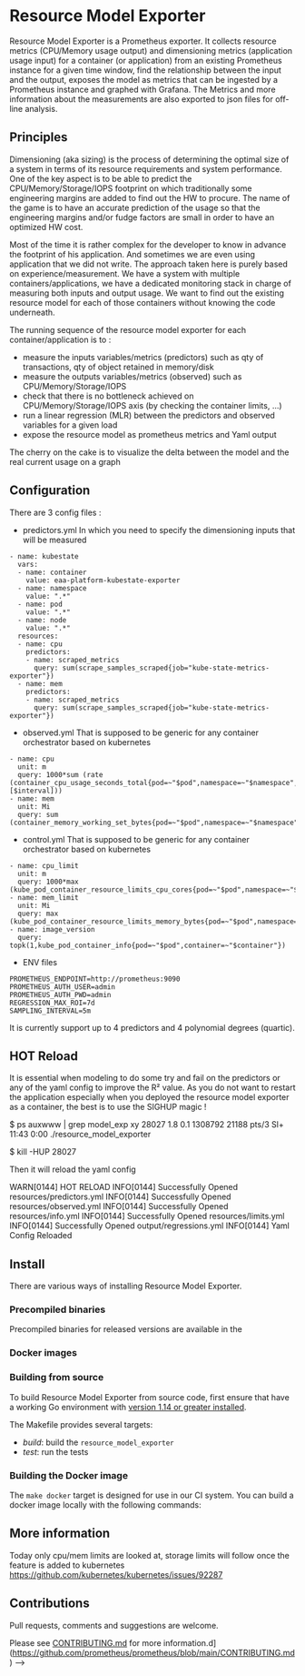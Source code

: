 # Resource Model Exporter

<!-- [![Docker Repository on Quay](https://quay.io/repository/prometheus/prometheus/status)][quay]
[![Docker Pulls](https://img.shields.io/docker/pulls/prom/prometheus.svg?maxAge=604800)][hub]
[![Go Report Card](https://goreportcard.com/badge/github.com/prometheus/prometheus)](https://goreportcard.com/report/github.com/prometheus/prometheus)
[![CII Best Practices](https://bestpractices.coreinfrastructure.org/projects/486/badge)](https://bestpractices.coreinfrastructure.org/projects/486)
[![Gitpod ready-to-code](https://img.shields.io/badge/Gitpod-ready--to--code-blue?logo=gitpod)](https://gitpod.io/#https://github.com/prometheus/prometheus)
[![Fuzzing Status](https://oss-fuzz-build-logs.storage.googleapis.com/badges/prometheus.svg)](https://bugs.chromium.org/p/oss-fuzz/issues/list?sort=-opened&can=1&q=proj:prometheus) -->

<!-- Visit [prometheus.io](https://prometheus.io) for the full documentation,
examples and guides. -->

Resource Model Exporter is a Prometheus exporter.
It collects resource metrics (CPU/Memory usage output) and dimensioning metrics (application usage input) for a container (or application) from an existing Prometheus instance for a given time window, find the relationship between the input and the output, exposes the model as metrics that can be ingested by a Prometheus instance and graphed with Grafana.
The Metrics and more information about the measurements are also exported to json files for off-line analysis.

## Principles

Dimensioning (aka sizing) is the process of determining the optimal size of a system in terms of its resource requirements and system performance.
One of the key aspect is to be able to predict the CPU/Memory/Storage/IOPS footprint on which traditionally some engineering margins are added to find out the HW to procure. The name of the game is to have an accurate prediction of the usage so that the engineering margins and/or fudge factors are small in order to have an optimized HW cost.

Most of the time it is rather complex for the developer to know in advance the footprint of his application. And sometimes we are even using application that we did not write. The approach taken here is purely based on experience/measurement. We have a system with multiple containers/applications, we have a dedicated monitoring stack in charge of measuring both inputs and output usage. We want to find out the existing resource model for each of those containers without knowing the code underneath.

The running sequence of the resource model exporter for each container/application is to :
- measure the inputs variables/metrics (predictors) such as qty of transactions, qty of object retained in memory/disk
- measure the outputs variables/metrics (observed) such as CPU/Memory/Storage/IOPS
- check that there is no bottleneck achieved on CPU/Memory/Storage/IOPS axis (by checking the container limits, ...)
- run a linear regression (MLR) between the predictors and observed variables for a given load
- expose the resource model as prometheus metrics and Yaml output

The cherry on the cake is to visualize the delta between the model and the real current usage on a graph

<!-- ![](https://cdn.jsdelivr.net/gh/prometheus/prometheus@c34257d069c630685da35bcef084632ffd5d6209/documentation/images/architecture.svg) -->

## Configuration

There are 3 config files :
- predictors.yml
In which you need to specify the dimensioning inputs that will be measured

```
- name: kubestate
  vars:
  - name: container
    value: eaa-platform-kubestate-exporter
  - name: namespace
    value: ".*"
  - name: pod
    value: ".*"
  - name: node
    value: ".*"
  resources:
  - name: cpu
    predictors:
    - name: scraped_metrics
      query: sum(scrape_samples_scraped{job="kube-state-metrics-exporter"})
  - name: mem
    predictors:
    - name: scraped_metrics
      query: sum(scrape_samples_scraped{job="kube-state-metrics-exporter"})
```

- observed.yml
That is supposed to be generic for any container orchestrator based on kubernetes
```
- name: cpu
  unit: m
  query: 1000*sum (rate (container_cpu_usage_seconds_total{pod=~"$pod",namespace=~"$namespace",container=~"$container"}[$interval]))
- name: mem
  unit: Mi
  query: sum (container_memory_working_set_bytes{pod=~"$pod",namespace=~"$namespace",container=~"$container"})/(1024*1024)
```

- control.yml
That is supposed to be generic for any container orchestrator based on kubernetes
```
- name: cpu_limit
  unit: m
  query: 1000*max (kube_pod_container_resource_limits_cpu_cores{pod=~"$pod",namespace=~"$namespace",container=~"$container"})
- name: mem_limit
  unit: Mi
  query: max (kube_pod_container_resource_limits_memory_bytes{pod=~"$pod",namespace=~"$namespace",container=~"$container"})/(1024*1024)
- name: image_version
  query: topk(1,kube_pod_container_info{pod=~"$pod",container=~"$container"})
```

- ENV files
```
PROMETHEUS_ENDPOINT=http://prometheus:9090
PROMETHEUS_AUTH_USER=admin
PROMETHEUS_AUTH_PWD=admin
REGRESSION_MAX_ROI=7d
SAMPLING_INTERVAL=5m
```

It is currently support up to 4 predictors and 4 polynomial degrees (quartic).

## HOT Reload
It is essential when modeling to do some try and fail on the predictors or any of the yaml config to improve the R² value.
As you do not want to restart the application especially when you deployed the resource model exporter as a container, the best is to use the SIGHUP magic !

$ ps auxwww | grep model_exp
xy       28027  1.8  0.1 1308792 21188 pts/3   Sl+  11:43   0:00 ./resource_model_exporter

$ kill -HUP 28027

Then it will reload the yaml config

WARN[0144] HOT RELOAD
INFO[0144] Successfully Opened resources/predictors.yml
INFO[0144] Successfully Opened resources/observed.yml
INFO[0144] Successfully Opened resources/info.yml
INFO[0144] Successfully Opened resources/limits.yml
INFO[0144] Successfully Opened output/regressions.yml
INFO[0144] Yaml Config Reloaded

## Install

There are various ways of installing Resource Model Exporter.

### Precompiled binaries

Precompiled binaries for released versions are available in the
<!-- [*download* section](https://prometheus.io/download/)
on [prometheus.io](https://prometheus.io). Using the latest production release binary
is the recommended way of installing Prometheus.
See the [Installing](https://prometheus.io/docs/introduction/install/)
chapter in the documentation for all the details. -->

### Docker images

<!-- Docker images are available on [Quay.io](https://quay.io/repository/prometheus/prometheus) or [Docker Hub](https://hub.docker.com/r/prom/prometheus/).

You can launch a Prometheus container for trying it out with

    $ docker run --name prometheus -d -p 127.0.0.1:9090:9090 prom/prometheus

Prometheus will now be reachable at http://localhost:9090/. -->

### Building from source

To build Resource Model Exporter from source code, first ensure that have a working
Go environment with [version 1.14 or greater installed](https://golang.org/doc/install).
<!-- You also need [Node.js](https://nodejs.org/) and [Yarn](https://yarnpkg.com/)
installed in order to build the frontend assets.

You can directly use the `go` tool to download and install the `prometheus`
and `promtool` binaries into your `GOPATH`:

    $ GO111MODULE=on go get github.com/prometheus/prometheus/cmd/...
    $ prometheus --config.file=your_config.yml

*However*, when using `go get` to build Prometheus, Prometheus will expect to be able to
read its web assets from local filesystem directories under `web/ui/static` and
`web/ui/templates`. In order for these assets to be found, you will have to run Prometheus
from the root of the cloned repository. Note also that these directories do not include the
new experimental React UI unless it has been built explicitly using `make assets` or `make build`.

An example of the above configuration file can be found [here.](https://github.com/prometheus/prometheus/blob/main/documentation/examples/prometheus.yml)

You can also clone the repository yourself and build using `make build`, which will compile in
the web assets so that Prometheus can be run from anywhere:

    $ mkdir -p $GOPATH/src/github.com/prometheus
    $ cd $GOPATH/src/github.com/prometheus
    $ git clone https://github.com/prometheus/prometheus.git
    $ cd prometheus
    $ make build
    $ ./prometheus --config.file=your_config.yml -->

The Makefile provides several targets:

  * *build*: build the `resource_model_exporter`
  * *test*: run the tests
  <!-- * *test-short*: run the short tests
  * *format*: format the source code
  * *vet*: check the source code for common errors
  * *assets*: build the new experimental React UI -->

### Building the Docker image

The `make docker` target is designed for use in our CI system.
You can build a docker image locally with the following commands:
<!--
    $ make promu
    $ promu crossbuild -p linux/amd64
    $ make common-docker-amd64

*NB* if you are on a Mac, you will need [gnu-tar](https://formulae.brew.sh/formula/gnu-tar). -->


## More information

Today only cpu/mem limits are looked at, storage limits will follow once the feature is added to kubernetes 
https://github.com/kubernetes/kubernetes/issues/92287
  <!-- * The source code is periodically indexed: [Prometheus Core](https://godoc.org/github.com/prometheus/prometheus).
  * You will find a CircleCI configuration in [`.circleci/config.yml`](.circleci/config.yml).
  * See the [Community page](https://prometheus.io/community) for how to reach the Prometheus developers and users on various communication channels. -->

## Contributions

Pull requests, comments and suggestions are welcome.

Please see [CONTRIBUTING.md](CONTRIBUTING.md) for more information.d](https://github.com/prometheus/prometheus/blob/main/CONTRIBUTING.md) -->


